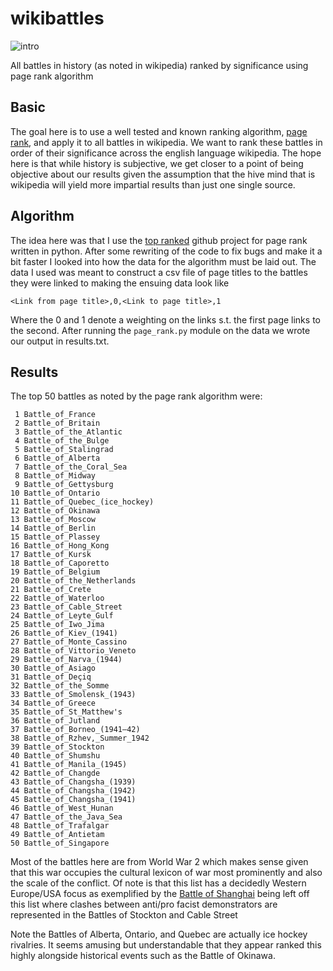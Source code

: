 # wikibattles
![intro](http://horroretc.com/wp-content/uploads/2011/05/189.jpg)

All battles in history (as noted in wikipedia) ranked by significance using page rank algorithm

## Basic
The goal here is to use a well tested and known ranking algorithm, [page rank][2], and apply it 
to all battles in wikipedia. We want to rank these battles in order of their significance 
across the english language wikipedia. The hope here is that while history is subjective, we get 
closer to a point of being objective about our results given the assumption that the hive mind that
is wikipedia will yield more impartial results than just one single source.

## Algorithm
The idea here was that I use the [top ranked][1] github project for page rank written in python.
After some rewriting of the code to fix bugs and make it a bit faster I looked into how the data for the
algorithm must be laid out. The data I used was meant to construct a csv file of page titles to the 
battles they were linked to making the ensuing data look like

    <Link from page title>,0,<Link to page title>,1

Where the 0 and 1 denote a weighting on the links s.t. the first page links to the second.
After running the `page_rank.py` module on the data we wrote our output in results.txt.

## Results
The top 50 battles as noted by the page rank algorithm were:

     1 Battle_of_France               
     2 Battle_of_Britain              
     3 Battle_of_the_Atlantic         
     4 Battle_of_the_Bulge            
     5 Battle_of_Stalingrad           
     6 Battle_of_Alberta              
     7 Battle_of_the_Coral_Sea        
     8 Battle_of_Midway               
     9 Battle_of_Gettysburg           
    10 Battle_of_Ontario              
    11 Battle_of_Quebec_(ice_hockey)  
    12 Battle_of_Okinawa              
    13 Battle_of_Moscow               
    14 Battle_of_Berlin               
    15 Battle_of_Plassey              
    16 Battle_of_Hong_Kong            
    17 Battle_of_Kursk                
    18 Battle_of_Caporetto            
    19 Battle_of_Belgium              
    20 Battle_of_the_Netherlands      
    21 Battle_of_Crete                
    22 Battle_of_Waterloo             
    23 Battle_of_Cable_Street         
    24 Battle_of_Leyte_Gulf           
    25 Battle_of_Iwo_Jima             
    26 Battle_of_Kiev_(1941)          
    27 Battle_of_Monte_Cassino        
    28 Battle_of_Vittorio_Veneto      
    29 Battle_of_Narva_(1944)         
    30 Battle_of_Asiago               
    31 Battle_of_Deçiq               
    32 Battle_of_the_Somme            
    33 Battle_of_Smolensk_(1943)      
    34 Battle_of_Greece               
    35 Battle_of_St_Matthew's         
    36 Battle_of_Jutland              
    37 Battle_of_Borneo_(1941–42)   
    38 Battle_of_Rzhev,_Summer_1942   
    39 Battle_of_Stockton             
    40 Battle_of_Shumshu              
    41 Battle_of_Manila_(1945)        
    42 Battle_of_Changde              
    43 Battle_of_Changsha_(1939)      
    44 Battle_of_Changsha_(1942)      
    45 Battle_of_Changsha_(1941)      
    46 Battle_of_West_Hunan           
    47 Battle_of_the_Java_Sea         
    48 Battle_of_Trafalgar            
    49 Battle_of_Antietam             
    50 Battle_of_Singapore            

Most of the battles here are from World War 2 which makes sense given that this war occupies the
cultural lexicon of war most prominently and also the scale of the conflict. Of note is that this
list has a decidedly Western Europe/USA focus as exemplified by the [Battle of Shanghai][3] being left 
off this list where clashes between anti/pro facist demonstrators are represented in the Battles of 
Stockton and Cable Street

Note the Battles of Alberta, Ontario, and Quebec are actually ice hockey rivalries. It seems amusing but
understandable that they appear ranked this highly alongside historical events such as the Battle of 
Okinawa.

[1]: https://github.com/timothyasp/PageRank
[2]: https://en.wikipedia.org/wiki/PageRank
[3]: https://en.wikipedia.org/wiki/Battle_of_Shanghai
